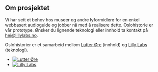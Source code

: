 ## Om prosjektet

Vi har sett et behov hos museer og andre lyformidlere for en enkel webbasert audioguide og jobber nå med å realisere dette. Oslohistorie er vår prototype. Ønsker du lignende teknologi eller innhold ta kontakt på [hei@lillylabs.no](http://lillylabs.no).

Oslohistorier er et samarbeid mellom [Lutter Øre](http://lutterore.com/) (innhold) og [Lilly Labs](http://lillylabs.no) (teknologi). 

* [![Lutter Øre](/site/img/lutter-ore-logo.jpg)](http://lutterore.com/) 
* [![Lilly Labs](/site/img/lilly-labs-logo.png)](http://lillylabs.no)
